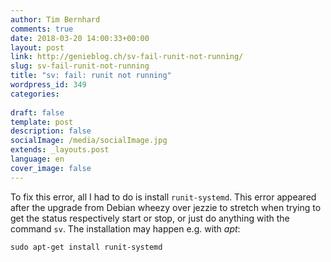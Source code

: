```yaml
---
author: Tim Bernhard
comments: true
date: 2018-03-20 14:00:33+00:00
layout: post
link: http://genieblog.ch/sv-fail-runit-not-running/
slug: sv-fail-runit-not-running
title: "sv: fail: runit not running"
wordpress_id: 349
categories:
  
draft: false
template: post
description: false
socialImage: /media/socialImage.jpg
extends: _layouts.post
language: en
cover_image: false
---
```


To fix this error, all I had to do is install `runit-systemd`. This error appeared after the upgrade from Debian wheezy over jezzie to stretch when trying to get the status respectively start or stop, or just do anything with the command `sv`. The installation may happen e.g.
with _apt_: 

    
    sudo apt-get install runit-systemd

